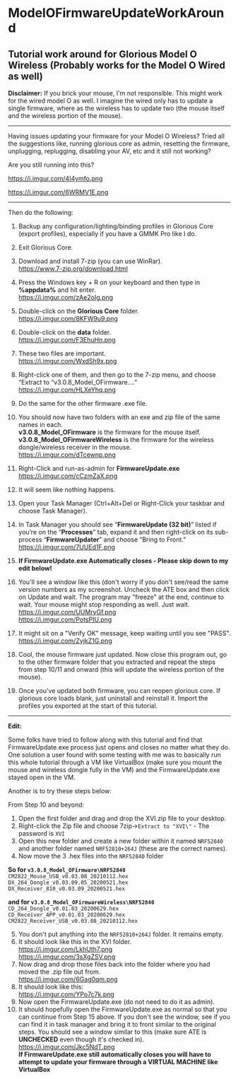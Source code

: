 # ModelOFirmwareUpdateWorkAround
Tutorial work around for Glorious Model O Wireless (Probably works for the Model O Wired as well)
-------------------------------------------------------------------------------------------------
**Disclaimer:** If you brick your mouse, I'm not responsible. This might work for the wired model O as well. I imagine the wired only has to update a single firmware, where as the wireless has to update two (the mouse itself and the wireless portion of the mouse).

--------------------------------------------------------------------------

Having issues updating your firmware for your Model O Wireless? Tried all the suggestions like, running glorious core as admin, resetting the firmware, unplugging, replugging, disabling your AV, etc and it still not working?

Are you still running into this?

https://i.imgur.com/4I4ymfo.png

https://i.imgur.com/6WRMV1E.png

-------------------------------------------------------------------------
Then do the following:

1. Backup any configuration/lighting/binding profiles in Glorious Core (export profiles), especially if you have a GMMK Pro like I do.    

2. Exit Glorious Core.   

3. Download and install 7-zip (you can use WinRar).    
https://www.7-zip.org/download.html

4. Press the Windows key + R on your keyboard and then type in **%appdata%** and hit enter.    
https://i.imgur.com/zAe2oIg.png

5. Double-click on the **Glorious Core** folder.    
https://i.imgur.com/8KFW9u9.png

6. Double-click on the **data** folder.    
https://i.imgur.com/F3EhuHn.png

7. These two files are important.    
https://i.imgur.com/WxdSh9x.png

8. Right-click one of them, and then go to the 7-zip menu, and choose “Extract to “v3.0.8_Model_OFirmware….”
https://i.imgur.com/HLXeYhq.png

9. Do the same for the other firmware .exe file.

10. You should now have two folders with an exe and zip file of the same names in each.  
**v3.0.8_Model_OFirmware** is the firmware for the mouse itself.     
**v3.0.8_Model_OFirmwareWireless** is the firmware for the wireless dongle/wireless receiver in the mouse.    
https://i.imgur.com/dTcewnp.png

11. Right-Click and run-as-admin for **FirmwareUpdate.exe**    
https://i.imgur.com/cCzmZaX.png

12. It will seem like nothing happens.

13. Open your Task Manager (Ctrl+Alt+Del or Right-Click your taskbar and choose Task Manager).

14. In Task Manager you should see “**FirmwareUpdate (32 bit)**” listed if you’re on the “**Processes**” tab, expand it and then right-click on its sub-process “**FirmwareUpdater**” and choose “Bring to Front.”  
https://i.imgur.com/7UUEd1F.png

15. **If FirmwareUpdate.exe Automatically closes - Please skip down to my edit below!**

16. You'll see a window like this (don't worry if you don't see/read the same version numbers as my screenshot. Uncheck the ATE box and then click on Update and wait. The program may "freeze" at the end, continue to wait. Your mouse might stop responding as well. Just wait.    
https://i.imgur.com/UUMryGf.png    
https://i.imgur.com/PotsPIU.png    

17. It might sit on a "Verify OK" message, keep waiting until you see "PASS".    
https://i.imgur.com/ZyjkZ1G.png

18. Cool, the mouse firmware just updated. Now close this program out, go to the other firmware folder that you extracted and repeat the steps from step 10/11 and onward (this will update the wireless portion of the mouse).

19. Once you've updated both firmware, you can reopen glorious core. If glorious core loads blank, just uninstall and reinstall it. Import the profiles you exported at the start of this tutorial.

-----------------------------------------------------------------------------

**Edit:**

Some folks have tried to follow along with this tutorial and find that FirmwareUpdate.exe process just opens and closes no matter what they do. One solution a user found with some testing with me was to basically run this whole tutorial through a VM like VirtualBox (make sure you mount the mouse and wireless dongle fully in the VM) and the FirmwareUpdate.exe stayed open in the VM.

Another is to try these steps below:

From Step 10 and beyond:  

1. Open the first folder and drag and drop the XVI.zip file to your desktop.  
2. Right-click the Zip file and choose 7zip->`Extract to "XVI\"` - The password is `XVI`  
3. Open this new folder and create a new folder within it named `NRF52840` and another folder named `NRF52810+264J` (these are the correct names).  
4. Now move the 3 .hex files into the `NRF52840` folder  

**So for `v3.0.8_Model_OFirmware\NRF52840`**  
        ```CM2822_Mouse_USB_v0.03.08_20210112.hex```  
        ```DX_264_Dongle_v0.03.09.05_20200521.hex```  
        ```DX_Receiver_810_v0.03.09_20200521.hex```  

**and for `v3.0.8_Model_OFirmwareWireless\NRF52840`**  
        ```CD_264_Dongle_v0.01.03_20200629.hex```  
        ```CD_Receiver_APP_v0.01.03_20200629.hex```  
        ```CM2822_Receiver_USB_v0.03.08_20210112.hex```  


5. You don't put anything into the `NRF52810+264J` folder. It remains empty.  
6. It should look like this in the XVI folder.  
https://i.imgur.com/LkhUth7.png  
https://i.imgur.com/3sXgZSV.png  
7. Now drag and drop those files back into the folder where you had moved the .zip file out from.  
https://i.imgur.com/6Gag0qm.png  
8. It should look like this:  
https://i.imgur.com/YPo7c7k.png  
9. Now open the FirmwareUpdate.exe (do not need to do it as admin).  
10. It should hopefully open the FirmwareUpdate.exe as normal so that you can continue from Step 15 above. If you don't see the window, see if you can find it in task manager and bring it to front similar to the original steps. You should see a window similar to this (make sure ATE is **UNCHECKED** even though it's checked in).  
https://i.imgur.com/Jkc5NdT.png  
**If FirmwareUpdate.exe still automatically closes you will have to attempt to update your firmware through a VIRTUAL MACHINE like VirtualBox**
